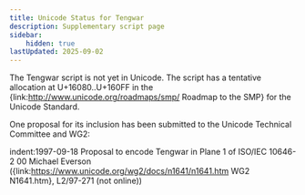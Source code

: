 ```yaml
---
title: Unicode Status for Tengwar
description: Supplementary script page
sidebar:
    hidden: true
lastUpdated: 2025-09-02
---
```


The Tengwar script is not yet in Unicode. The script has a tentative allocation at U+16080..U+160FF in the {link:http://www.unicode.org/roadmaps/smp/ Roadmap to the SMP} for the Unicode Standard. 

One proposal for its inclusion has been submitted to the Unicode Technical Committee and WG2:

indent:1997-09-18 Proposal to encode Tengwar in Plane 1 of ISO/IEC 10646-2 00 Michael Everson ({link:https://www.unicode.org/wg2/docs/n1641/n1641.htm WG2 N1641.htm}, L2/97-271 (not online))

[comment]: # (end of intro)

[comment]: # (start of blocks)



[comment]: # (end of blocks)

[comment]: # (start of chars)



[comment]: # (end of chars)

[comment]: # (start of rest)


